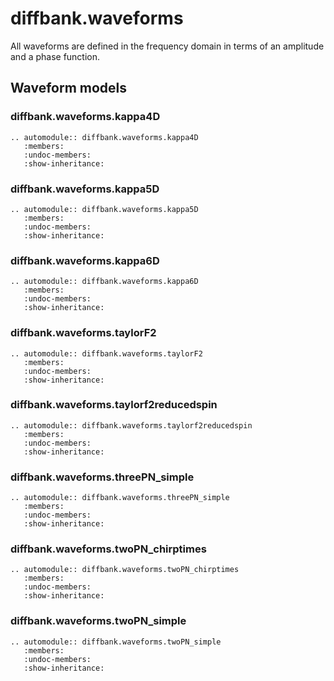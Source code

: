 # diffbank.waveforms

All waveforms are defined in the frequency domain in terms of an amplitude and a
phase function.

## Waveform models

### diffbank.waveforms.kappa4D

```{eval-rst}
.. automodule:: diffbank.waveforms.kappa4D
   :members:
   :undoc-members:
   :show-inheritance:
```

### diffbank.waveforms.kappa5D

```{eval-rst}
.. automodule:: diffbank.waveforms.kappa5D
   :members:
   :undoc-members:
   :show-inheritance:
```

### diffbank.waveforms.kappa6D

```{eval-rst}
.. automodule:: diffbank.waveforms.kappa6D
   :members:
   :undoc-members:
   :show-inheritance:
```

### diffbank.waveforms.taylorF2

```{eval-rst}
.. automodule:: diffbank.waveforms.taylorF2
   :members:
   :undoc-members:
   :show-inheritance:
```

### diffbank.waveforms.taylorf2reducedspin

```{eval-rst}
.. automodule:: diffbank.waveforms.taylorf2reducedspin
   :members:
   :undoc-members:
   :show-inheritance:
```

### diffbank.waveforms.threePN_simple

```{eval-rst}
.. automodule:: diffbank.waveforms.threePN_simple
   :members:
   :undoc-members:
   :show-inheritance:
```

### diffbank.waveforms.twoPN_chirptimes

```{eval-rst}
.. automodule:: diffbank.waveforms.twoPN_chirptimes
   :members:
   :undoc-members:
   :show-inheritance:
```

### diffbank.waveforms.twoPN_simple

```{eval-rst}
.. automodule:: diffbank.waveforms.twoPN_simple
   :members:
   :undoc-members:
   :show-inheritance:
```
